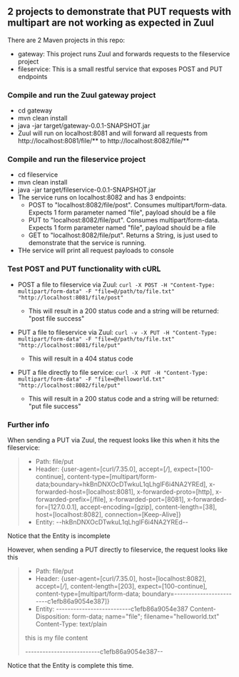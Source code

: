 ## 2 projects to demonstrate that PUT requests with multipart are not working as expected in Zuul

There are 2 Maven projects in this repo:
* gateway: This project runs Zuul and forwards requests to the fileservice project
* fileservice: This is a small restful service that exposes POST and PUT endpoints

### Compile and run the Zuul gateway project

* cd gateway
* mvn clean install
* java -jar target/gateway-0.0.1-SNAPSHOT.jar
* Zuul will run on localhost:8081 and will forward all requests from http://localhost:8081/file/** to http://localhost:8082/file/**

### Compile and run the fileservice project

* cd fileservice
* mvn clean install
* java -jar target/fileservice-0.0.1-SNAPSHOT.jar
* The service runs on localhost:8082 and has 3 endpoints:
  * POST to "localhost:8082/file/post". Consumes multipart/form-data. Expects 1 form parameter named "file", payload should be a file
  * PUT to "localhost:8082/file/put". Consumes multipart/form-data. Expects 1 form parameter named "file", payload should be a file
  * GET to "localhost:8082/file/put". Returns a String, is just used to demonstrate that the service is running. 
* THe service will print all request payloads to console

### Test POST and PUT functionality with cURL

* POST a file to fileservice via Zuul: `curl -X POST -H "Content-Type: multipart/form-data" -F "file=@/path/to/file.txt" "http://localhost:8081/file/post"`
  * This will result in a 200 status code and a string will be returned: "post file success"

* PUT a file to fileservice via Zuul: `curl -v -X PUT -H "Content-Type: multipart/form-data" -F "file=@/path/to/file.txt" "http://localhost:8081/file/put"`
  * This will result in a 404 status code

* PUT a file directly to file service: `curl -X PUT -H "Content-Type: multipart/form-data" -F "file=@helloworld.txt" "http://localhost:8082/file/put"`
  * This will result in a 200 status code and a string will be returned: "put file success"

### Further info

When sending a PUT via Zuul, the request looks like this when it hits the fileservice:

> - Path: file/put
> - Header: {user-agent=[curl/7.35.0], accept=[*/*], expect=[100-continue], content-type=[multipart/form-data;boundary=hkBnDNXOcDTwkuL1qLhglF6i4NA2YREd], x-forwarded-host=[localhost:8081], x-forwarded-proto=[http], x-forwarded-prefix=[/file], x-forwarded-port=[8081], x-forwarded-for=[127.0.0.1], accept-encoding=[gzip], content-length=[38], host=[localhost:8082], connection=[Keep-Alive]}
> - Entity: --hkBnDNXOcDTwkuL1qLhglF6i4NA2YREd--

Notice that the Entity is incomplete

However, when sending a PUT directly to fileservice, the request looks like this 

> - Path: file/put
> - Header: {user-agent=[curl/7.35.0], host=[localhost:8082], accept=[*/*], content-length=[203], expect=[100-continue], content-type=[multipart/form-data; boundary=------------------------c1efb86a9054e387]}
> - Entity: --------------------------c1efb86a9054e387
> Content-Disposition: form-data; name="file"; filename="helloworld.txt"
> Content-Type: text/plain
>
> this is my file content
>
>--------------------------c1efb86a9054e387--

Notice that the Entity is complete this time.
